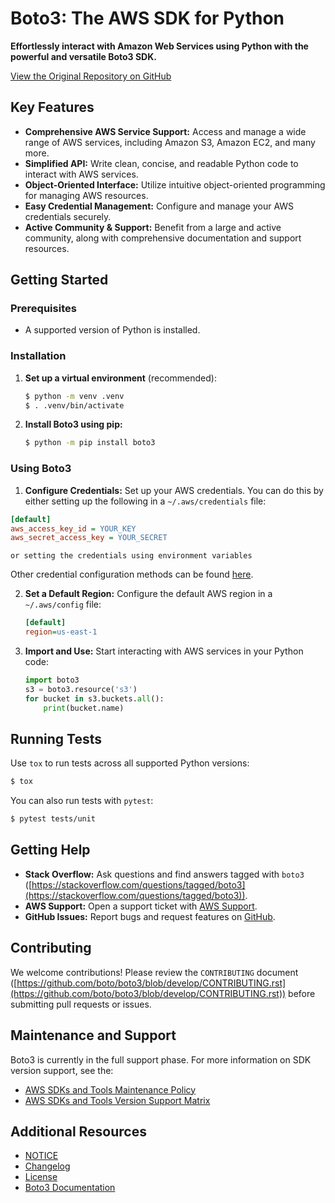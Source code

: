 # Boto3: The AWS SDK for Python

**Effortlessly interact with Amazon Web Services using Python with the powerful and versatile Boto3 SDK.**

[View the Original Repository on GitHub](https://github.com/boto/boto3)

## Key Features

*   **Comprehensive AWS Service Support:** Access and manage a wide range of AWS services, including Amazon S3, Amazon EC2, and many more.
*   **Simplified API:** Write clean, concise, and readable Python code to interact with AWS services.
*   **Object-Oriented Interface:**  Utilize intuitive object-oriented programming for managing AWS resources.
*   **Easy Credential Management:** Configure and manage your AWS credentials securely.
*   **Active Community & Support:** Benefit from a large and active community, along with comprehensive documentation and support resources.

## Getting Started

### Prerequisites

*   A supported version of Python is installed.

### Installation

1.  **Set up a virtual environment** (recommended):

    ```bash
    $ python -m venv .venv
    $ . .venv/bin/activate
    ```

2.  **Install Boto3 using pip:**

    ```bash
    $ python -m pip install boto3
    ```

### Using Boto3

1.  **Configure Credentials:**  Set up your AWS credentials.  You can do this by either setting up the following in a `~/.aws/credentials` file:
   ```ini
   [default]
   aws_access_key_id = YOUR_KEY
   aws_secret_access_key = YOUR_SECRET
   ```
   
    or setting the credentials using environment variables
   
   Other credential configuration methods can be found [here](https://boto3.amazonaws.com/v1/documentation/api/latest/guide/credentials.html).

2.  **Set a Default Region:**  Configure the default AWS region in a `~/.aws/config` file:

    ```ini
    [default]
    region=us-east-1
    ```

3.  **Import and Use:**  Start interacting with AWS services in your Python code:

    ```python
    import boto3
    s3 = boto3.resource('s3')
    for bucket in s3.buckets.all():
        print(bucket.name)
    ```

## Running Tests

Use `tox` to run tests across all supported Python versions:

```bash
$ tox
```

You can also run tests with `pytest`:

```bash
$ pytest tests/unit
```

## Getting Help

*   **Stack Overflow:**  Ask questions and find answers tagged with `boto3` ([https://stackoverflow.com/questions/tagged/boto3](https://stackoverflow.com/questions/tagged/boto3)).
*   **AWS Support:**  Open a support ticket with [AWS Support](https://console.aws.amazon.com/support/home#/).
*   **GitHub Issues:**  Report bugs and request features on [GitHub](https://github.com/boto/boto3/issues/new).

## Contributing

We welcome contributions!  Please review the `CONTRIBUTING` document ([https://github.com/boto/boto3/blob/develop/CONTRIBUTING.rst](https://github.com/boto/boto3/blob/develop/CONTRIBUTING.rst)) before submitting pull requests or issues.

## Maintenance and Support

Boto3 is currently in the full support phase. For more information on SDK version support, see the:

*   [AWS SDKs and Tools Maintenance Policy](https://docs.aws.amazon.com/sdkref/latest/guide/maint-policy.html)
*   [AWS SDKs and Tools Version Support Matrix](https://docs.aws.amazon.com/sdkref/latest/guide/version-support-matrix.html)

## Additional Resources

*   [NOTICE](https://github.com/boto/boto3/blob/develop/NOTICE)
*   [Changelog](https://github.com/boto/boto3/blob/develop/CHANGELOG.rst)
*   [License](https://github.com/boto/boto3/blob/develop/LICENSE)
*   [Boto3 Documentation](https://boto3.amazonaws.com/v1/documentation/api/latest/index.html)